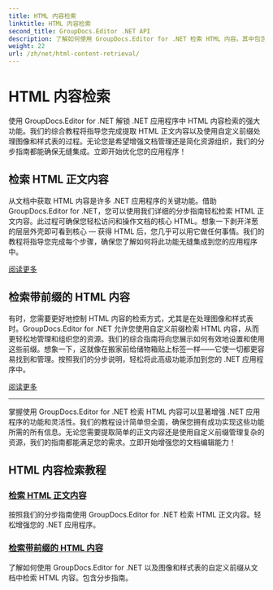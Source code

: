 ```yaml
---
title: HTML 内容检索
linktitle: HTML 内容检索
second_title: GroupDocs.Editor .NET API
description: 了解如何使用 GroupDocs.Editor for .NET 检索 HTML 内容。其中包含检索正文内容和自定义前缀的分步指南。
weight: 22
url: /zh/net/html-content-retrieval/
---
```


# HTML 内容检索

使用 GroupDocs.Editor for .NET 解锁 .NET 应用程序中 HTML 内容检索的强大功能。我们的综合教程将指导您完成提取 HTML 正文内容以及使用自定义前缀处理图像和样式表的过程。无论您是希望增强文档管理还是简化资源组织，我们的分步指南都能确保无缝集成。立即开始优化您的应用程序！

## 检索 HTML 正文内容

从文档中获取 HTML 内容是许多 .NET 应用程序的关键功能。借助 GroupDocs.Editor for .NET，您可以使用我们详细的分步指南轻松检索 HTML 正文内容。此过程可确保您轻松访问和操作文档的核心 HTML。想象一下剥开洋葱的层层外壳即可看到核心 — 获得 HTML 后，您几乎可以用它做任何事情。我们的教程将指导您完成每个步骤，确保您了解如何将此功能无缝集成到您的应用程序中。

[阅读更多](./retrieve-html-body-content/)

## 检索带前缀的 HTML 内容

有时，您需要更好地控制 HTML 内容的检索方式，尤其是在处理图像和样式表时。GroupDocs.Editor for .NET 允许您使用自定义前缀检索 HTML 内容，从而更轻松地管理和组织您的资源。我们的综合指南将向您展示如何有效地设置和使用这些前缀。想象一下，这就像在搬家前给储物箱贴上标签一样——它使一切都更容易找到和管理。按照我们的分步说明，轻松将此高级功能添加到您的 .NET 应用程序中。

[阅读更多](./retrieve-html-content-with-prefix/)

---

掌握使用 GroupDocs.Editor for .NET 检索 HTML 内容可以显著增强 .NET 应用程序的功能和灵活性。我们的教程设计简单但全面，确保您拥有成功实现这些功能所需的所有信息。无论您需要提取简单的正文内容还是使用自定义前缀管理复杂的资源，我们的指南都能满足您的需求。立即开始增强您的文档编辑能力！
## HTML 内容检索教程
### [检索 HTML 正文内容](./retrieve-html-body-content/)
按照我们的分步指南使用 GroupDocs.Editor for .NET 检索 HTML 正文内容。轻松增强您的 .NET 应用程序。
### [检索带前缀的 HTML 内容](./retrieve-html-content-with-prefix/)
了解如何使用 GroupDocs.Editor for .NET 以及图像和样式表的自定义前缀从文档中检索 HTML 内容。包含分步指南。